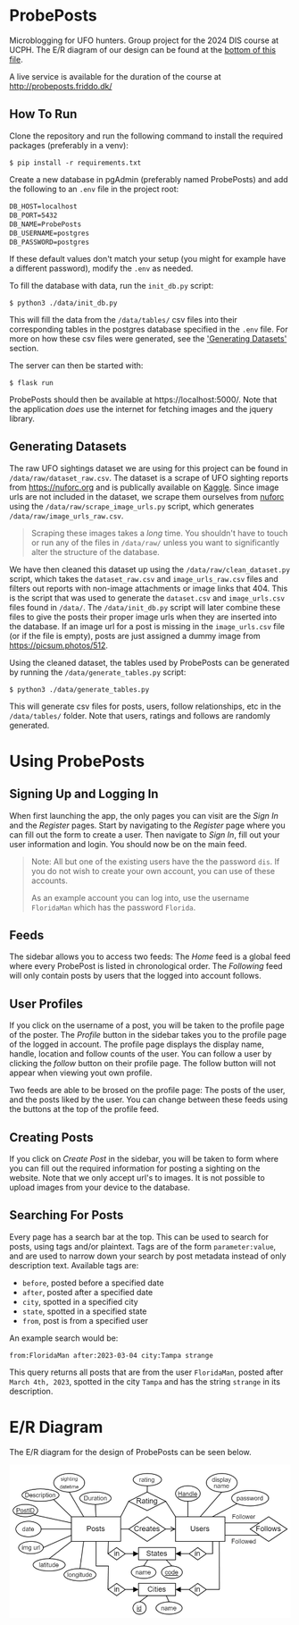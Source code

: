 # ProbePosts
Microblogging for UFO hunters. Group project for the 2024 DIS course at UCPH. The E/R diagram of our design can be found at the [bottom of this file](#er-diagram). 

A live service is available for the duration of the course at http://probeposts.friddo.dk/

## How To Run
Clone the repository and run the following command to install the required packages (preferably in a venv):
```
$ pip install -r requirements.txt
```
Create a new database in pgAdmin (preferably named ProbePosts) and add the following to an `.env` file in the project root:
```
DB_HOST=localhost
DB_PORT=5432
DB_NAME=ProbePosts
DB_USERNAME=postgres
DB_PASSWORD=postgres
```
If these default values don't match your setup (you might for example have a different password), modify the `.env` as needed.

To fill the database with data, run the `init_db.py` script:
```
$ python3 ./data/init_db.py
```
This will fill the data from the `/data/tables/` csv files into their corresponding tables in the postgres database specified in the `.env` file. For more on how these csv files were generated, see the ['Generating Datasets'](#generating-datasets) section.

The server can then be started with:
```
$ flask run
```
ProbePosts should then be available at https://localhost:5000/. Note that the application *does* use the internet for fetching images and the jquery library.

## Generating Datasets
The raw UFO sightings dataset we are using for this project can be found in `/data/raw/dataset_raw.csv`. The dataset is a scrape of UFO sighting reports from https://nuforc.org and is publically available on [Kaggle](https://www.kaggle.com/datasets/joebeachcapital/ufo-sightings/data). Since image urls are not included in the dataset, we scrape them ourselves from [nuforc](https://nuforc.org) using the `/data/raw/scrape_image_urls.py` script, which generates `/data/raw/image_urls_raw.csv`.

> Scraping these images takes a *long* time. You shouldn't have to touch or run any of the files in `/data/raw/` unless you want to significantly alter the structure of the database.

We have then cleaned this dataset up using the `/data/raw/clean_dataset.py` script, which takes the `dataset_raw.csv` and `image_urls_raw.csv` files and filters out reports with non-image attachments or image links that 404. This is the script that was used to generate the `dataset.csv` and `image_urls.csv` files found in `/data/`. The `/data/init_db.py` script will later combine these files to give the posts their proper image urls when they are inserted into the database. If an image url for a post is missing in the `image_urls.csv` file (or if the file is empty), posts are just assigned a dummy image from https://picsum.photos/512.

Using the cleaned dataset, the tables used by ProbePosts can be generated by running the `/data/generate_tables.py` script:
```
$ python3 ./data/generate_tables.py
```
This will generate csv files for posts, users, follow relationships, etc in the `/data/tables/` folder. Note that users, ratings and follows are randomly generated.

# Using ProbePosts
## Signing Up and Logging In
When first launching the app, the only pages you can visit are the *Sign In* and the *Register* pages. Start by navigating to the *Register* page where you can fill out the form to create a user. Then navigate to *Sign In*, fill out your user information and login. You should now be on the main feed.

> Note: All but one of the existing users have the the password `dis`. If you do not wish to create your own account, you can use of these accounts.
> 
> As an example account you can log into, use the username `FloridaMan` which has the password `Florida`.

## Feeds
The sidebar allows you to access two feeds: The *Home* feed is a global feed where every ProbePost is listed in chronological order. The *Following* feed will only contain posts by users that the logged into account follows.

## User Profiles
If you click on the username of a post, you will be taken to the profile page of the poster. The *Profile* button in the sidebar takes you to the profile page of the logged in account. The profile page displays the display name, handle, location and follow counts of the user. You can follow a user by clicking the *follow* button on their profile page. The follow button will not appear when viewing yout own profile.

Two feeds are able to be brosed on the profile page: The posts of the user, and the posts liked by the user. You can change between these feeds using the buttons at the top of the profile feed.

## Creating Posts
If you click on *Create Post* in the sidebar, you will be taken to form where you can fill out the required information for posting a sighting on the website. Note that we only accept url's to images. It is not possible to upload images from your device to the database.

## Searching For Posts
Every page has a search bar at the top. This can be used to search for posts, using tags and/or plaintext. Tags are of the form `parameter:value`, and are used to narrow down your search by post metadata instead of only description text. Available tags are:
* `before`, posted before a specified date
* `after`, posted after a specified date
* `city`, spotted in a specified city
* `state`, spotted in a specified state
* `from`, post is from a specified user

An example search would be:
```
from:FloridaMan after:2023-03-04 city:Tampa strange
```
This query returns all posts that are from the user `FloridaMan`, posted after `March 4th, 2023`, spotted in the city `Tampa` and has the string `strange` in its description.

# E/R Diagram
The E/R diagram for the design of ProbePosts can be seen below.

![ER-Diagram](ER.png)
